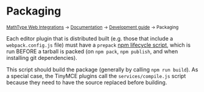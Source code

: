 # Packaging

<small>[MathType Web Integrations](../../../README.md) → [Documentation](../../README.md) → [Development guide](../README.md) → Packaging</small>

Each editor plugin that is distributed built (e.g. those that include a `webpack.config.js` file) must have a `prepack` [npm lifecycle script](https://docs.npmjs.com/misc/scripts), which is run BEFORE a tarball is packed (on `npm pack`, `npm publish`, and when installing git dependencies).

This script should build the package (generally by calling `npm run build`).
As a special case, the TinyMCE plugins call the `services/compile.js` script because they need to have the source replaced before building.
